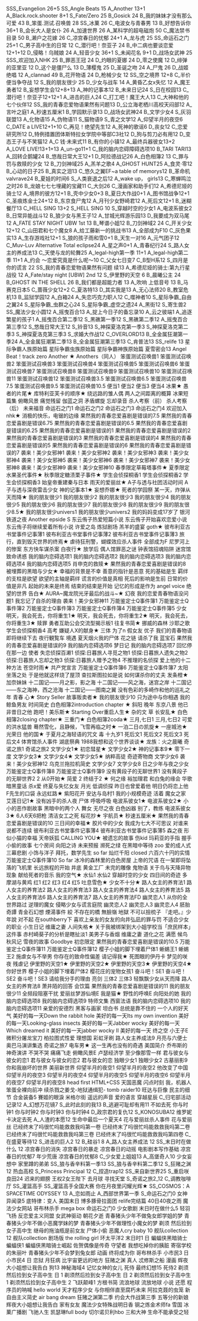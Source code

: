 ﻿SSS_Evangelion 26+5
SS_Angle Beats 15
A_Another 13+1
A_Black.rock.shooter 8+1
S_Fate/Zero 25
B_Gosick 24
B_我的妹妹才没有那么可爱 43
B_笨蛋.测试.召唤兽 28
SS_冰菓 26
C_电波女与青春男 13
B_好想告诉你 36+1
B_会长大人是女仆 26 
A_加速世界 26 
A_某科学的超电磁炮 50
C_魔法禁书目录 50
B_濑户之花嫁 26
C_凉宫春日的忧郁 24+1
A_龙与虎 25
SS_命运石之门 25+1
C_男子高中生的日常 12
C_潜行吧！奈亚子 24
B_中二病也要谈恋爱 12+1+12
D_侵略！乌贼娘 24
A_轻音少女 36+1
S_未闻花名 9+1
D_战场女武神 25
SSS_欢迎加入NHK 25
B_罪恶王冠 24
D_灼眼的夏娜 24
D_零之使魔 12
D_绯弹的亚里亚 12
D_这个是僵尸么 13 
D_薄樱鬼 25
D_圣诞之吻 24
A_尸鬼 26
D_战姬绝唱 12
A_clannad 49
B_花开物语 24
D_枪械少女 12
SS_空之境界 12+8
C_半价便当争夺战 12
S_我的朋友很少 25
D_少女与战车 14
A_黄昏乙女x失忆 12
A_魔王勇者12
B_妄想学生会12+8+13
A_神的记事本12
B_未来日记24
S_日在校园13
C_潜行吧！奈亚子12+12+1
A_进击的巨人24
C_打工吧！魔王大人13
C_大神和他的七个伙伴12
SS_我的青春恋爱物语果然有问题13
D_公立海老栖川高校天闷部12
A_言叶之庭1
A_秒速五厘米1
B_学园默示录13
D_战场女武神24
B_文学少女4
S_灰羽联盟13
A_化物语15
A_伪物语11
S_猫物语9
S_青之文学12
A_仰望半月的夜空6
C_DATE a LIVE12+1+10
C_再见！绝望先生12
A_死神的歌谣6
D_丧女12
C_恋爱研究所12
D_特例措置团体斯特拉女学院中等部C3社12
D_狗与剪刀必有用12
D_变态王子与不笑猫12
A_C 钱·未来式11
B_有你的小镇12
A_最终兵器彼女13+2
A_LOVE LIVE!13+1+13
A_un-go11+1
C_我的脑内恋碍障碍选项10
B_TARI TARI13
A_回转企鹅罐24
B_悠哉日常大王12+1
D_阿拉德战记26
A_白色相簿2 13
C_罪与罚与救赎的少女 12
B_刀剑神域25
A_羔羊之歌4
A_GHOST HUNT25
A_食灵·零12
B_心动的日子25
B_真实之泪13
C_悠久之翼EF~a table of memorys12
B_革命机valvrave24
B_夏娃的时间6
S_人类衰退之后12
A_wake up， girls13
C_寒蝉鸣泣之时26
B_龙娘七七七埋藏的宝藏11
C_大剑26
C_漫画家和助手们12
A_希德尼娅的骑士12
A_境界的彼方12+1
B_壳中少女0+3
B_夏日大作战0+1
A_图书馆战争12+1
C_圣痕炼金士24+12
B_东京食尸鬼12
A_月刊少女野崎君12
A_死后文12+1
B_迷糊餐厅13
C_HELL SING 13+2
S_HELL SING 10
S_穿越时空的少女1
A_电波系彼女2
B_日常异能战斗12
B_狼少女与黑王子12
A_甘城光辉游乐园13
D_我要成为双马尾12
A_FATE STAY NIGHT UBW 1st 13
B_琴谱小姐12
B_刀剑神域2 24
C_开关少女12+12
C_山田君和七个魔女8
A_给工藤新一的挑战书13
A_全部成为F10
C_灰色果实13
A_生存游戏社12+1
S_狼的孩子雨和雪0+1
B_天生一对16
A_元气团子12
C_Muv-Luv Alternative Total eclipse24
A_星之声0+1
A_青春纪行24
S_路人女主的养成法13
C_天使与龙的轮舞25
A_legal-high第一季 11+1
A_legal-high第二季 11+1
A_约会 ～恋爱究竟是什么呢～10
C_父女七日变7
C_B型H系12
S_四月是你的谎言 22
SS_我的青春恋爱物语果然有问题 续13
A_希德尼娅的骑士:第九行星战役 12
A_Fate/stay night [UBW] 2nd 12
S_伊里野的天空 6
B_晨曦公主 24
B_GHOST IN THE SHELL 26
B_我们都是超能力者 13
A_吹响 上低音号 13
B_马赛克日本5
C_蔷薇少女12+2
C_夏洛特13
D_其实我是13
A_无心法师20
B_教室危机13
B_监狱学园12
A_白箱24
A_失恋巧克力职人12
C_噬神者10
S_星际争霸_自由之翼24
S_星际争霸_虫群之心24
S_星际争霸_虚空之遗24
A_黑街12
S_寄生兽2
SS_魔法少女小圆12
A_摇曳百合13
A_掟上今日子的备忘录10
A_云之彼端1
A_追逐繁星的孩子1
A_摇曳百合第二季12
S_黑礁第一季12
S_黑礁第二季12
A_摇曳百合第三季12
S_悠哉日常大王12
S_铃音13
S_神探夏洛克第一季3
S_神探夏洛克第二季3
S_神探夏洛克第三季3
S_求婚大作战12
C_OVERLORD13
B_全金属狂潮第一季24
A_全金属狂潮第二季13
B_全金属狂潮第三季13
C_肯普法13
SS_relife 13
星际争霸人族原始篇
星际争霸虫族原始篇
星际争霸神族原始篇
夏雪密会13
Angel Beat！track zero 
Another ★
Anothers（同人）
笨蛋测试召唤兽1
笨蛋测试召唤兽2
笨蛋测试召唤兽3
笨蛋测试召唤兽4
笨蛋测试召唤兽5
笨蛋测试召唤兽6
笨蛋测试召唤兽7
笨蛋测试召唤兽8
笨蛋测试召唤兽9
笨蛋测试召唤兽10
笨蛋测试召唤兽11
笨蛋测试召唤兽12
笨蛋测试召唤兽3.5
笨蛋测试召唤兽6.5
笨蛋测试召唤兽7.5
笨蛋测试召唤兽9.5
笨蛋测试召唤兽10.5
便当1
便当2
便当3
便当4
冰果★
愚者的片尾★
库特利亚芙卡的顺序★
绕远路的雏人偶
两人之间距离的概算
冰果短篇集
俯瞰风景
痛觉残留
伽蓝之洞
矛盾螺旋
忘却录音
杀人考察（前）
杀人考察（后）
未来福音
命运石之门1
命运石之门2
命运石之门3
命运石之门4
欢迎加入nhk★
消极的快乐，电锯的边缘
果然我的青春恋爱喜剧是错误的7.5
果然我的青春恋爱喜剧是错误6.75
果然我的青春恋爱喜剧是错误的6.5
果然我的青春恋爱喜剧是错误的6.25
果然我的青春恋爱喜剧是错误的1
果然我的青春恋爱喜剧是错误的2
果然我的青春恋爱喜剧是错误的3
果然我的青春恋爱喜剧是错误的4
果然我的青春恋爱喜剧是错误的5
果然我的青春恋爱喜剧是错误的6
果然我的青春恋爱喜剧是错误的7
袭来！美少女邪神1
袭来！美少女邪神2
袭来！美少女邪神3
袭来！美少女邪神4
袭来！美少女邪神5
袭来！美少女邪神6
袭来！美少女邪神7
袭来！美少女邪神8
袭来！美少女邪神9
袭来！美少女邪神10
春季限定草莓塔事件★
夏季限定水果圣代事件★
秋季限定糖渍栗子事件★
学生会侦探桐香1
学生会侦探桐香2
学生会侦探桐香3
始皇帝重建秦与日本
雨天的爱丽丝★
A子与透与社团活动时间
A子与透与深夜雷击少女
神的记事本1★
妄想乔娜★
死者的学园祭
某一天，炸弹从天而降★
我的朋友很少1
我的朋友很少2
我的朋友很少3
我的朋友很少4
我的朋友很少5
我的朋友很少6
我的朋友很少7
我的朋友很少8
我的朋友很少9
我的朋友很少8.5★
我的朋友很少univers1
我的朋友很少univers2
我的妈妈变成17岁了
银河铁道之夜
Another epside S 
东云侑子热爱短篇小说
东云侑子开始喜欢恋爱小说
东云侑子将继续爱着所有小说
许爱之岛
炼狱剧场
羔羊的盛宴
goth★
彼布利亚古书堂事件记事薄1
彼布利亚古书堂事件记事薄2
彼布利亚古书堂事件记事薄3
旅行，直到毁灭世界的终焉★
虐待狂刑警，蝴蝶效应杀人事件
全部成为F
尼罗河上的惨案
东方快车谋杀案
白夜行★
放学后
偶人馆罪恶之谜
钟表馆招魂陷阱
迷宫馆致命诱惑
我的脑内恋碍选项1
我的脑内恋碍选项2
我的脑内恋碍选项3
我的脑内恋碍选项4
我的脑内恋碍选项5
肖申克的救赎★
果然我的青春恋爱喜剧是错误的8
被埋葬的黑暗与少女★
幸福的背景是不幸
善意的指针是恶意
死的基础是生
羁绊的支柱是欲望
欲望的主轴是羁绊
谎言的价值是真相
死后的影响是生前
日常的价值是非凡
起始的未来是终焉
结束的结束是开始
记忆的形成是作为
angel voice
绝望的世界
告白★
AURA~魔龙院光牙最后的战斗~★
幻夜
我的恋爱青春物语没问题1
我忘记了自杀的理由
袭来！美少女邪神11
万能鉴定士Q事件簿1
万能鉴定士Q事件簿2
万能鉴定士Q事件簿3
万能鉴定士Q事件簿4
万能鉴定士Q事件簿5
少女
明天，我会死去，你将重生1★
明天，我会死去，你将重生2★
明天，我会死去，你将重生3★
赎罪
勇者互助公会交流型揭示板1
往复书简★
挪威的森林
沙耶之歌
学生会侦探桐香4
高考
嫌疑人X的献身★
三体
为了n
假女友
优子
我们的青春物语即将继续下去
夜行観覧车
境遇
夏天烟火我的尸体
花之链
请杀了我
蓝宝石
果然我的青春恋爱喜剧是错误的9
我的脑内恋碍选项6
梦日记
我的脑内恋碍选项7
回忆停在那一边
使者
失恋侦探百濑1
侦探:日暮旅人寻觅之物1
侦探:日暮旅人遗失之物2
侦探:日暮旅人忘却之物3
侦探:日暮旅人赠予之物4
不推理的名侦探
爱上他的十二种方法
苍空时雨★
共产党宣言
万能鉴定士Q事件簿6
万能鉴定士Q事件簿7
太阳坐落之处
于是他就这样烧了屋顶
查拉斯图拉如是说
如何谋杀你的丈夫
发条橙★
加奈妹妹
十二国记——月之影，影之海
十二国记——风之海，迷宫之岸
十二国记——东之海神，西之沧海
十二国记——图南之翼
没有色彩的多崎作和他的巡礼之年
青春
心★
Story Seller 故事贩卖者★
我的朋友很少10
只为途中与你相遇
我的鲸鱼男友
时间简史
白色相簿2introduction chapter ★
斜阳
晚年
东京八景
他已非昔日之他
跑吧！美乐斯★
Starting Over重启人生★
杂的文
草
长安乱★
白色相簿2closing chapter★
三重门★
白色相簿2coda★
三月,七日1
三月,七日2
可爱的洪水猛兽
蓦然雪化，且静候，飞雪再临之时★
一泊二日の凯旋★
一座城池★
光荣日
他的国★
于夏月之海轻语的咒文
毒
十九岁1
死后文1
死后文2
死后文3
死后文4
体育馆杀人事件
湖底祭典
1988我想和这个世界谈谈★
龙族：火之晨曦
奇诺之旅1
奇诺之旅2
文学少女1★
初恋彗星★
文学少女2★
神的记事本9★
零下一度
文学少女3★
文学少女4★
文学少女5★
纳粹高徒
奇迹寄物商
文学少女6
袭来！美少女邪神12
乌克兰拖拉机简史
文学少女7
文学少女8
日之少年与夜之少女
万能鉴定士Q事件簿8
万能鉴定士Q事件簿9
没有黄段子的无聊世界1
没有黄段子的无聊世界2
2 从0开始★
简爱
2 终结于2 ★
何之缘 裕加理君 和白兔的缘会
华歌
暗黑童话
杀x爱
终夏与失忆女友
月光
低调侦探
昨日也曾爱着他
明日仍将恋上他
F先生的口袋
永远虹路★
紫阳花开
安达与岛村1
我的小规模奇迹
活着
魔女之家 艾莲日记1★
没有凶手的杀人夜
尸体
呼吸呼吸
电波系彼女1★
电波系彼女2★
小小的恶作剧故事
黑暗中的两个人
舞女
无尽之夜
白色凶器
别了，教练
电波系彼女3★
6人6天6把枪
清洁女工之死
桜花抄★
宇航员★
秒速五厘米★
果然我的青春恋爱喜剧是错误的10
三日间的幸福★
胶片中的少女
我成为七大不可思议
对谁来说都不连续
彼布利亚古书堂事件记事薄4
彼布利亚古书堂事件记事薄5
森之夜
形似小猫的幸福
天帝妖狐
CALLING YOU★
被遗忘的故事
伤kid
玛莉亚的手指
握手小偷的故事
七个房间
向阳之诗
未来预报
濒死之绿
在黑暗中等待
zoo
爱的成人式
三幕悲剧
小饰与洋子
拜托，数学先生
so far
灿烂千阳
closed
六百六十円的实情
万能鉴定士Q事件簿10
So far
冰冷的森林里的白色房屋
上帝的咒语
在一架即将坠落的飞机里
长远旅程的开始
井底
黄金工厂
未完的雕像
鬼物语
关于鸟与天降异物现象
献给死者的音乐
我的空气★
水仙1
水仙2
穿越时空的少女
四日间的奇迹
多摩湖与黄鸡
红1
红2
红3
红4
红5
吐息雪色★
少女不十分★
路人女主的养育法1
路人女主的养育法2
路人女主的养育法3
路人女主的养育法4
路人女主的养育法5
路人女主的养育法6
路人女主的养育法7
路人女主的养育法FD
幽灵恋人1
从你的全世界路过
逆理的魔女
侵略少女与谎言庭院
幽灵恋人2
幽灵恋人3
幽灵恋人4
胚胎奇譚
青金石幻想
煙湯事件
絞
不存在的橋
無臉嶺
地獄
不可以撿梳子
『走吧。』少年說
对不起
在southberry下
喜欢上亲友的女友的向井弘凪的罪与罚
不适合少女的职业
小生日记
维庸之妻
人间失格★
关于我被绑架到大小姐学校当「庶民样本」这件事
赤村崎葵子的分析是瞎扯淡1
美男子与香烟
维庸之妻
道化之花
满愿
候鸟
秋风记
雪夜的故事
Goodbye
初恋限定
果然我的青春恋爱喜剧是错误的10.5
万能鉴定士Q事件簿11
万能鉴定士Q事件簿12
樱子小姐的脚下埋着尸体1
蜥蜴王1
蜥蜴王2
施虐女与不举男
你存在的致命性偏差
请记得我★
死图眼的伊丹卡
梦见的咲夜
残虐记
伊里野的天空1★
伊里野的天空2★
伊里野的天空3★
伊里野的天空4★
你好世界
樱子小姐的脚下埋着尸体2
樱花庄的宠物女孩1
奋斗吧！SE1
奋斗吧！SE2
奋斗吧！SE3
请给我分手的理由
亮剑
三体2
三体3
轻飘飘少女从天而降
路人女主的养育法8
萧井陌的回答
会饮篇
果然我的青春恋爱喜剧是错误的11
我的朋友很少11
全频段阻塞干扰
爱丽丝梦游仙境E
我是猫★
野性的呼唤E
向阳处的她
我的脑内恋碍选项8
我的脑内恋碍选项9
特师文集
西窗法语
我的脑内恋碍选项10
我的脑内恋碍选项11
亲爱的安德烈
黑客与画家
坦白书
总统是靠不住的
一个人的好天气
美好的每一天Down the rabbit hole
美好的每一天Its my own invention
美好的每一天Looking-glass insects
美好的每一天Jabber wocky
美好的每一天Which dreamed  it
美好的每一天jabber wocky II
美好的每一天 终之空
小王子E
微积分屠龙宝刀
柏拉图式性爱
理想国
彩虹牙刷
路人女主养成法9
月亮与六便士
奥巴马演讲集选
奇诺之旅7
电车男★
这一生再也没有的奇遇
美国简介
乔布斯的神奇演讲
不哭不哭 痛痛飞走
俯瞰风景E
卢瑟经济学
至少像那雪一样
君与彼女与彼女的恋1
君与彼女与彼女的恋2
君与彼女的恋
独眼少女1
独眼少女2
古墓丽影9
你和我崩坏的世界
美丽新世界
仰望半月的夜空1
仰望半月的夜空2
他改变了中国
仰望半月的夜空3
仰望半月的夜空4
仰望半月的夜空5
仰望半月的夜空6
仰望半月的夜空7
仰望半月的夜空8
head first HTML+CSS
天国恶魔
闪点时刻
我，机器人
笨蛋全裸向前冲
续杀戮之姜戈-地狱通缉犯-
tomb raider10
旺达与巨像
民主的细节
合金装备5
賽姬的眼淚
米格尔街
遥远的声音
爱的语言
穿越星辰
C_归宅部活动记录12
A_幻想万花镜7
S_此时此刻的我13
B_逃避可耻却有用11
不如去死
你与时钟1
你与时钟2
你与时钟3
你与时钟4
D_政宗君的复仇12
S_KONOSUBA12
维罗妮卡决定去死
A_人渣的本愿12
生命中最后一个夏天4
花与爱丽丝杀人事件
花与爱丽丝
已经终末了吗很忙吗能救救我吗第一卷
已经终末了吗很忙吗能救救我吗第二卷
已经终末了吗很忙吗能救救我吗第三卷
已经终末了吗很忙吗能救救我吗第四卷
C_在盛夏等待12
S_进击的巨人2 12
B_硅谷1 8
A_路人女主养成法 12
SS_末日时在做什么 12
凉宫春日的消失
凉宫春日的暴走
凉宫春日的动摇
电影剧本写作基础
凉宫春日的忧郁7
年少荒唐
凉宫春日的忧郁8
C_少女爱上姐姐13
A_高堡奇人10
少女妄想中
家里蹲的弟弟
SS_狼与香辛料第一季13
SS_狼与香辛料第二季12
S_狂赌之渊 12
热血高校
S_Princess Principal 12
C_捏造trap12
SS_来自新世界25
S_重启咲良田24
迟来的翅膀
王权2女王陛下
去月球
寻找天堂
S_奇诺之旅2_12
C_调教咖啡厅
SS_灌篮高手
SS_灌篮高手全国大赛
你在月夜里闪耀光辉★
SS_COSMOS：A SPACETIME ODYSSEY 13
A_恋如雨止
A_西部世界第一季
S_命运石之门0
女神异闻录5
底特律：变人
美国末日
博多豚骨拉面团
relife完结篇
40日40夜之雨
魔法少女网站
哥布林杀手
mega box
命运石之门0
少女歌剧
末日时在做什么5
轻羽飞扬
反恋爱主义同盟
女武神驱动
朝花夕逝
青春猪头少年不做兔女郎学姐的梦
青春猪头少年不做小恶魔学妹的梦
青春猪头少年不做理性小魔女的梦
剃须 然后捡到女子高中生
继母的拖油瓶是前女友
尸体小偷
恶魔人cry baby 10
舰队collection 12
舰队collection 剧场版
the rolling girl
环太平洋2
末日时1 日
蝙蝠侠黑暗骑士
蝙蝠侠1
蝙蝠侠黑暗骑士崛起
佐贺偶像是传奇
守望者
我想吃掉你的胰脏
寄宿学校的朱丽叶
青春猪头少年不会梦到兔女郎 动画
终将成为你
哥布林杀手
小市民3 日
小市民4 日
恋狱 月狂病
比宇宙更远的地方
狂赌之渊 真人
忒修斯之船 漫画
辉夜大小姐想让我告白 
狗13
神秘海域4
记忆女神的女儿
死侍
最终幻想15
死侍2
剃须然后捡到女子高中生 日 1
剃须然后捡到女子高中生 日 2
剃须然后捡到女子高中生  1
剃须然后捡到女子高中生  2
飞跃颠峰1
方根书简
流浪地球
流放地球 小说
还愿
程序员的呐喊
hello world 天才程序少女
与你相伴直至腐朽未来
阿拉克聂的虫笼
新自由主义简史
air
bang dream
狂赌之渊第二季
约会大作战第三季
五等分的新娘
辉夜大小姐想让我告白
家有女友
魔法少女特殊战明日香
钢之炼金术师fa
雪国
冰菓广播剧
飞驰人生
凯瑟琳full body
切尔诺贝利hbo
三和大神
生命不能承受之轻
